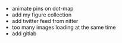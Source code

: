 -   animate pins on dot-map
-   add my figure collection
-   add twitter feed from nitter
-   too many images loading at the same time
-   add gitlab
